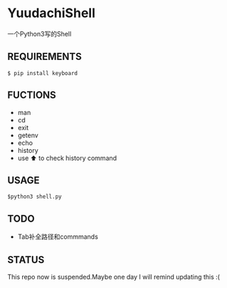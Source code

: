 # YuudachiShell
一个Python3写的Shell
## REQUIREMENTS
`$ pip install keyboard`
## FUCTIONS
- man
- cd
- exit
- getenv
- echo
- history  
- use ⬆ to check history command  
## USAGE
```
$python3 shell.py
```
## TODO
+ Tab补全路径和commmands
## STATUS    
This repo now is suspended.Maybe one day I will remind updating this :(
